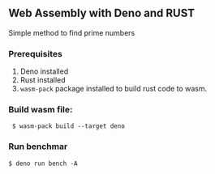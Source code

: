 ## Web Assembly with Deno and RUST

Simple method to find prime numbers

### Prerequisites
1. Deno installed
2. Rust installed
3. `wasm-pack` package installed to build rust code to wasm.

### Build wasm file: 

     $ wasm-pack build --target deno


### Run benchmar

    $ deno run bench -A
 
